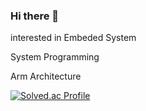 ### Hi there 👋
<p>interested in Embeded System</p>
<p>System Programming</p>
<p> Arm Architecture </p>

[![Solved.ac Profile](http://mazassumnida.wtf/api/v2/generate_badge?boj=s9430939)](https://solved.ac/s9430939/)
<!--
**Jminu/Jminu** is a ✨ _special_ ✨ repository because its `README.md` (this file) appears on your GitHub profile.

Here are some ideas to get you started:

- 🔭 I’m currently working on ...
- 🌱 I’m currently learning ...C - data structure
- 👯 I’m looking to collaborate on ...
- 🤔 I’m looking for help with ...
- 💬 Ask me about ...
- 📫 How to reach me: ...
- 😄 Pronouns: ...
- ⚡ Fun fact: ...
-->

